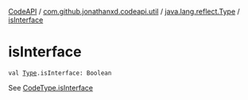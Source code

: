 [CodeAPI](../../index.md) / [com.github.jonathanxd.codeapi.util](../index.md) / [java.lang.reflect.Type](index.md) / [isInterface](.)

# isInterface

`val `[`Type`](http://docs.oracle.com/javase/6/docs/api/java/lang/reflect/Type.html)`.isInterface: Boolean`

See [CodeType.isInterface](../../com.github.jonathanxd.codeapi.type/-code-type/is-interface.md)

